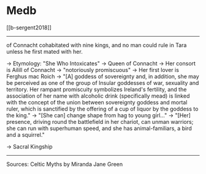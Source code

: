 # Medb

[[b-sergent2018]]

---
of Connacht cohabitated with nine kings, and no man could rule in Tara unless he first mated with her. 

→ Etymology: "She Who Intoxicates"
→ Queen of Connacht
→ Her consort is Ailill of Connacht
→ "notoriously promiscuous"
→ Her first lover is Ferghus mac Roich
→ "[A] goddess of sovereignty and, in addition, she may be perceived as one of the group of Insular goddesses of war, sexuality and territory. Her rampant promiscuity symbolizes Ireland's fertility, and the association of her name with alcoholic drink (specifically mead) is linked with the concept of the union between sovereignty goddess and mortal ruler, which is sanctified by the offering of a cup of liquor by the goddess to the king."
→ "[She can] change shape from hag to young girl..."
→ "[Her] presence, driving round the battlefield in her chariot, can unman warriors; she can run with superhuman speed, and she has animal-familiars, a bird and a squirrel."


→ Sacral Kingship



----------------------------------------------------------------------------------------------------------------------------------------------------------------
Sources:
	Celtic Myths by Miranda Jane Green

